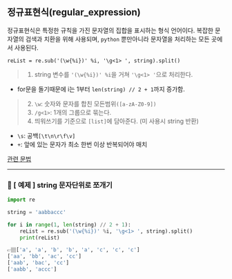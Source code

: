 ## 정규표현식(regular_expression)
정규표현식은 특정한 규칙을 가진 문자열의 집합을 표시하는 형식 언어이다.
복잡한 문자열의 검색과 치환을 위해 사용되며, `python` 뿐만아니라 문자열을 처리하는 모든 곳에서 사용된다.

`reList = re.sub('(\w{%i})' %i, '\g<1> ', string).split()`

>1. string 변수를 `'(\w{%i})' %i`을 거쳐 `'\g<1> '`으로 처리한다.
  * for문을 돌기때문에 i는 1부터 `len(string) // 2 + 1`까지 증가함.
>2. `\w`: 숫자와 문자를 합친 모든범위`([a-zA-Z0-9])`
>3. `/g<1>`: 1개의 그룹으로 묶는다.
>4. 띄워쓰기를 기준으로 `[list]`에 담아준다. (미 사용시 string 반환)

* `\s`: 공백`[\t\n\r\f\v]`
* `+`: 앞에 있는 문자가 최소 한번 이상 반복되어야 매치

<a href='https://nachwon.github.io/regular-expressions/'>관련 문법</a>

---

### 📍 [ 예제 ] string 문자단위로 쪼개기
```python
import re

string = 'aabbaccc'

for i in range(1, len(string) // 2 + 1):
    reList = re.sub('(\w{%i})' %i, '\g<1> ', string).split()
    print(reList)

👉🏽['a', 'a', 'b', 'b', 'a', 'c', 'c', 'c']
['aa', 'bb', 'ac', 'cc']
['aab', 'bac', 'cc']
['aabb', 'accc']
```